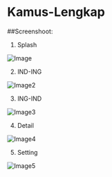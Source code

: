 # Kamus-Lengkap

##Screenshoot:
1. Splash

![Image](https://i.ibb.co/0c90d8G/photo-2019-05-06-07-39-38.jpg)

2. IND-ING

![Image2](https://i.ibb.co/TB2d1BG/photo-2019-05-06-07-39-43.jpg)

3. ING-IND

![Image3](https://i.ibb.co/N7fhJ13/photo-2019-05-06-07-39-47.jpg)

4. Detail

![Image4](https://i.ibb.co/c3XsBHr/photo-2019-05-06-07-39-50.jpg)

5. Setting

![Image5](https://i.ibb.co/3sRXGG7/photo-2019-05-06-07-39-54.jpg)
